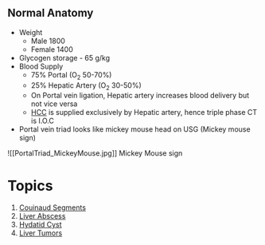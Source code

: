## Normal Anatomy

- Weight
	- Male 1800
	- Female 1400
- Glycogen storage - 65 g/kg
- Blood Supply
	- 75% Portal (O<sub>2</sub> 50-70%)
	- 25% Hepatic Artery (O<sub>2</sub> 30-50%)
	- On Portal vein ligation, Hepatic artery increases blood delivery but not vice versa
	- [HCC](Surgery/Liver/LiverTumors/HCC.md) is supplied exclusively by Hepatic artery, hence triple phase CT is I.O.C
- Portal vein triad looks like mickey mouse head on USG (Mickey mouse sign)

![[PortalTriad_MickeyMouse.jpg]] Mickey Mouse sign

# Topics

1. [Couinaud Segments](Surgery/Liver/CouinaudSegments.md)
2. [Liver Abscess](Surgery/Liver/LiverAbscess.md)
3. [Hydatid Cyst](Surgery/Liver/HydatidCyst.md)
4. [Liver Tumors](Surgery/Liver/LiverTumors.md)
